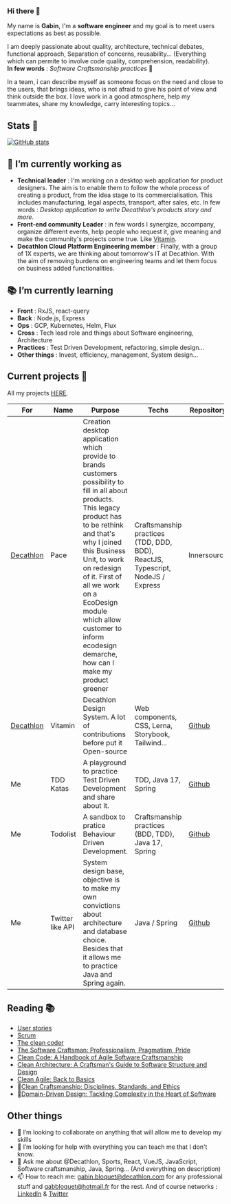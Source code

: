 ### Hi there 👋

My name is **Gabin**, I'm a **software engineer** and my goal is to meet users expectations as best as possible.  

I am deeply passionate about quality, architecture, technical debates, functional approach, Separation of concerns, reusability... (Everything which can permite to involve code quality, comprehension, readability).  
**In few words** : *Software Craftsmanship practices* 🙂

In a team, i can describe myself as someone focus on the need and close to the users, that brings ideas, who is not afraid to give his point of view and think outside the box. I love work in a good atmosphere, help my teammates, share my knowledge, carry interesting topics...

## Stats 🚀

[![GitHub stats](https://github-readme-stats.vercel.app/api?username=gabbloquet&show_icons=true&theme=tokyonight&count_private=true&include_all_commits=true])](https://github.com/anuraghazra/github-readme-stats)

## 🔭 I’m currently working as

- **Technical leader** : I'm working on a desktop web application for product designers. The aim is to enable them to follow the whole process of creating a product, from the idea stage to its commercialisation. This includes manufacturing, legal aspects, transport, after sales, etc. In few words : _Desktop application to write Decathlon's products story and more_.
- **Front-end community Leader** : in few words I synergize, accompany, organize different events, help people who request it, give meaning and make the community's projects come true. Like [Vitamin](https://github.com/Decathlon/vitamin-web).
- **Decathlon Cloud Platform Engineering member** : Finally, with a group of 1X experts, we are thinking about tomorrow's IT at Decathlon. With the aim of removing burdens on engineering teams and let them focus on business added functionalities.

## 📚 I’m currently learning

- **Front** : RxJS, react-query
- **Back** : Node.js, Express
- **Ops** : GCP, Kubernetes, Helm, Flux
- **Cross** : Tech lead role and things about Software engineering, Architecture
- **Practices** : Test Driven Development, refactoring, simple design...
- **Other things** : Invest, efficiency, management, System design...

## Current projects 🚧

All my projects [HERE](https://github.com/gabbloquet/gabbloquet/blob/master/projects.md).

For|Name|Purpose|Techs|Repository|Demo
--|--|-----|--|--|--
[Decathlon](https://www.decathlon.fr/)| Pace | Creation desktop application which provide to brands customers possibility to fill in all about products. This legacy product has to be rethink and that's why I joined this Business Unit, to work on redesign of it. First of all we work on a EcoDesign module which allow customer to inform ecodesign demarche, how can I make my product greener | Craftsmanship practices (TDD, DDD, BDD), ReactJS, Typescript, NodeJS / Express | Innersource | Innersource
[Decathlon](https://www.decathlon.fr/)| Vitamin | Decathlon Design System. A lot of contributions before put it Open-source | Web components, CSS, Lerna, Storybook, Tailwind... | [Github](https://github.com/Decathlon/vitamin-web) | [Decathlon Design](https://www.decathlon.design/)
Me| TDD Katas | A playground to practice Test Driven Development and share about it. | TDD, Java 17, Spring | [Github](https://github.com/gabbloquet/tdd-training) | [Readme](https://github.com/gabbloquet/tdd-training#readme)
Me | Todolist | A sandbox to pratice Behaviour Driven Development. | Craftsmanship practices (BDD, TDD), Java 17, Spring | [Github](https://github.com/gabbloquet/bdd-training) | Nothing for now
Me | Twitter like API | System design base, objective is to make my own convictions about architecture and database choice. Besides that it allows me to practice Java and Spring again.  | Java / Spring | [Github](https://github.com/gabbloquet/soft-twitter) | [Reports](https://github.com/gabbloquet/soft-twitter/blob/master/reports.md)


## Reading 📚

- [User stories](https://www.youtube.com/watch?v=iu1j9JTXAh4)
- [Scrum](https://www.youtube.com/watch?v=96cIbpiMSb0)
- [The clean coder](https://www.amazon.fr/Clean-Coder-Conduct-Professional-Programmers/dp/0137081073)
- [The Software Craftsman: Professionalism, Pragmatism, Pride](https://www.amazon.fr/Software-Craftsman-Professionalism-Pragmatism-Pride/dp/0134052501)
- [Clean Code: A Handbook of Agile Software Craftsmanship](https://www.amazon.fr/Clean-Code-Handbook-Software-Craftsmanship/dp/0132350882) 
- [Clean Architecture: A Craftsman's Guide to Software Structure and Design](https://www.amazon.fr/Clean-Architecture-Craftsmans-Software-Structure/dp/0134494164)
- [Clean Agile: Back to Basics](https://www.amazon.com/Clean-Agile-Basics-Robert-Martin/dp/0135781868)
- 🚧[Clean Craftsmanship: Disciplines, Standards, and Ethics](https://www.amazon.com/Clean-Craftsmanship-Disciplines-Standards-Ethics/dp/013691571X)
- 🚧[Domain-Driven Design: Tackling Complexity in the Heart of Software](https://www.amazon.fr/Domain-Driven-Design-Tackling-Complexity-Software/dp/0321125215)

## Other things

- 👯 I’m looking to collaborate on anything that will allow me to develop my skills
- 🤔 I’m looking for help with everything you can teach me that I don't know.
- 💬 Ask me about @Decathlon, Sports, React, VueJS, JavaScript, Software craftsmanship, Java, Spring... (And everything on description)
- 📫 How to reach me: gabin.bloquet@decathlon.com for any professional stuff and gabbloquet@hotmail.fr for the rest. And of course networks : [LinkedIn](https://www.linkedin.com/in/gabin-bloquet-65071a145/) & [Twitter](https://twitter.com/BloquetGabin)
